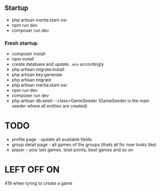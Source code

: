 
## Startup
* php artisan inertia:start-ssr
* npm run dev
* composer run dev

### Fresh startup
* composer install
* npm install
* create database and update `.env` accordingly
* php artisan migrate:install
* php artisan key:generate
* php artisan migrate
* php artisan inertia:start-ssr
* npm run dev
* composer run dev
* php artisan db:seed --class=GameSeeder
  (GameSeeder is the main seeder where all entities are created)


# TODO
* profile page - update all available fields
* group detail page - all games of the groups (thats all for now looks like)
* player - your last games, total points, best games and so on

# LEFT OFF ON
419 when tyring to create a game
